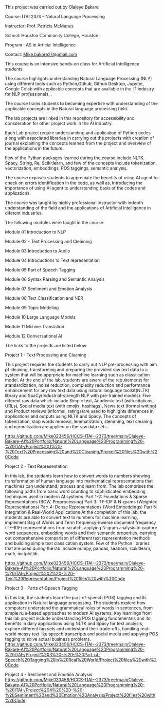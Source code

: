 This project was carried out by Olaleye Bakare

Course:       ITAI 2373 - Natural Language Processing

Instructor:   Prof. Patricia McManus

School:       Houston Community College, Houston

Program :     AS in Articial Intelligence

Contact: Mike.bakare21@gmail.com

This course is an intensive hands-on class for Artificial Intelligence students. 

The course highlights understanding Natural Language Processing (NLP) using different tools such as Python,Gtihub, Github Desktop, Jupyter, Google Colab with applicable concepts that are available in the IT industry for NLP professionals. .

The course trains students to becoming expertise with understanding of the applicable concepts in the Natural language processing field.

The lab projects are linked in this repository for accessibility and consderation for other project work in the AI industry.

Each Lab project require understanding and application of Python codes along with associated libraries in carrying out the projects with creation of journal explaining the concepts learned from the project and overview of the applications in the future.

Few of the Python packages learned during the course include NLTK, Spacy, String, Re, Scikitlearn, and few of the concepts include tokenization, vectorization, embeddings, POS taggings, semantic analysis.

The course exposes students to appreciate the benefits of using AI agent to check on errors identification in the code, as well as, introducing the importance of using AI agent to understanding basis of the codes and applications.

The course was taught by highly professional instructor with indepth understanding of the field and the applications of Artificial Intelligence in diferent industries. 

The following modules were taught in the course:

  Module 01 Introduction to NLP
  
  Module 02 - Text Processing and Cleaining
  
  Module 03 Introduction to Audio
  
  Module 04 Introductions to Text representation
  
  Module 05 Part of Speech Tagging
  
  Module 06 Syntax Parsing and Semantic Analysis
  
  Module 07 Sentiment and Emotion Analysis
  
  Module 08 Text Classification and NER
  
  Module 09 Topic Modeling
  
  Module 10 Large Language Models
  
  Module 11 Mchine Translation
  
  Module 12 Conversational AI

  The links to the projects are listed below:

Project 1 - Text Processing and Cleaning


This project requires the students to carry out NLP pre-processing with aim pf cleaning, transforming and preparing the provided raw text data to a system that will be apprpriate for machine learning such as classiication model. At the end of the lab, students are aware of the requirements for standardization, noise reduction, complexity reduction and performance enhancement for any raw text data using natural language toolkit(NLTK) library and SpaCy(Industrial-strength NLP with pre-trained models). Five diferent raw data which include Simple text, Academic text (with citations, URLs), Social media text (with emojis, hashtags), News text (formal writing) and Product reviews (informal, ratings)are used to highlights diferences in applications and outputs using NLTK and Spacy. The concepts of tokenization, stop words removal, lemmatization, stemming, text cleaning and normalization are applied on the raw data sets.


https://github.com/Mike023456/HCCS-ITAI--2373/tree/main/Olaleye-Bakare-AI%20Portfolio/Natural%20Language%20Programming%20-%20ITAI-/Project%201%20-%20Text%20Processing%20and%20Cleaning/Project%20files%20with%20Code

Project 2 - Text Representation

In this lab, the students learn how to convert words to numbers showing transformation of human language into mathematical representations that machines can understand, process and learn from. The lab comprises the following paths from basic word counting to sophisticated embedding techniques used in modern AI systems.
Part 1-2: Foundations & Sparse Representations (BOW, Preprocessing)
Part 3: TF-IDF & N-grams (Weighted Representations)
Part 4: Dense Representations (Word Embeddings)
Part 5: Integration & Real-World Applications 
At the completion of this lab, the students are able to convert text to numbers for machine learning, implement Bag of Words and Term frequency-inverse document frequency (TF-IDF) representations from scratch, applying N-gram analysis to capture word sequences, embedding words and their semantic properties, carrying out comprehensive comparison of different text representation methods and building simple text classication system. Few of the Python libraries that are used during the lab include numpy, pandas, seaborn, scikitlearn, math, matplotlib.

https://github.com/Mike023456/HCCS-ITAI--2373/tree/main/Olaleye-Bakare-AI%20Portfolio/Natural%20Language%20Programming%20-%20ITAI-/Project%202%20-%20-Text%20Representation/Project%20files%20with%20Code

Project 3 - Parts of-Speech Tagging

In this lab, the students learn the part-of-speech (POS) tagging and its application in Natural language processing. The students explore how computers understand the grammatical roles of words in sentences, from simple rule-based approaches to modern AI systems. Key learnings from this lab project include understanding POS tagging fundamentals and its benefits in daily applications using NLTK and Spacy for text analysis, explore different tag sets and understand their trade-offs, handling real-world messy text like speech transcripts and social media and applying POS tagging to solve actual business problems.
https://github.com/Mike023456/HCCS-ITAI--2373/tree/main/Olaleye-Bakare-AI%20Portfolio/Natural%20Language%20Programming%20-%20ITAI-/Project%203%20-%20-%20Part-of-Speech%20Tagging%20in%20Real%20World/Project%20files%20with%20Code

Project 4 - Sentiment and Emotion Analysis
https://github.com/Mike023456/HCCS-ITAI--2373/tree/main/Olaleye-Bakare-AI%20Portfolio/Natural%20Language%20Programming%20-%20ITAI-/Project%204%20%20-%20-%20Sentiment%20and%20Emotion%20Analysis/Project%20files%20with%20Code








  
  
